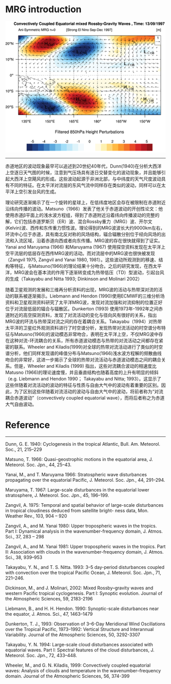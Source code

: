 
# MRG introduction

![EOF](/assets/images/blog/MRG.png)

---

赤道地区的波动现象最早可以追述到20世纪40年代，Dunn(1940)在分析大西洋上空逐日天气图的时候，注意到气压场具有逐日交替变化的波动现象，并且能够引起大西洋上空飓风的形成。这些波动起源于非洲北部，与中纬度的天气尺度波动具有不同的特征。在太平洋对流层的东风气流中同样存在类似的波动，同样可以在太平洋上空引发台风的生成。

理论研究逐渐揭示了在一个旋转的星球上，在低纬度地区会存在被限制在赤道附近沿纬向传播的波动。Matsuno（1966）发表了他关于赤道波动的开创性论文：他使用赤道β平面上的浅水波方程组，得到了赤道附近沿着纬向传播波动的完整的解，它们包括赤道罗斯贝（ER）波、混合Rossby重力（MRG）波、开尔文(Kelvin)波、西传和东传重力惯性波。理论得到的MRG波波长大约9000km左右，环流中心位于赤道，具有南北反对称的风场结构，辐合辐散分别位于经向风场的出流和入流区域，沿着赤道向西或者向东传播。MRG波的存在很快就得到了证实。Yanai and Maruyama (1966) 和Maruyama (1967) 使用探空资料发现在太平洋上空平流层的低层存在西传MRG波的活动。而对流层中的MRG波也很快被发现（Zangvil 1975, Zangvil and Yanai 1980, 1981）。这些波动所观测到的移速、结构等特征，与Matsuno(1966)的理论结果十分吻合。之后的研究发现，在西太平洋，MRG波会在基本流的作用下逐渐转变成为热带低压（TD）型波动，引起台风的生成（Takayabu and Nitta 1993; Dinkinson and Molinari 2002）

随着卫星观测的发展和三维再分析资料的出现，MRG波的活动与热带深对流的活动的联系被逐渐揭示。Liebmann and Hendon (1990)使用ECMWF的三维分析场资料和卫星观测资料研究了太平洋MRG波，发现对流加强和对流抑制的位置正好位于对流层低层的辐合与辐散区。Dunkerton (1993) 使用1973年-1992年之间赤道附近的高空探测资料，发现了对流活动的变化与径向风有很好的关系，指出MRG波的环流与热带深对流之间的存在着耦合关系。Takayabu（1994）对热带太平洋的卫星红外观测资料进行了时空谱分析，发现热带对流活动的时空谱分布特征与Matusno(1966)的波动模态非常吻合，表明在太平洋上空，不仅MRG波中存在这种对流-环流耦合的关系，所有赤道波动模态与热带的对流活动之间都存在紧密的联系。Wheeler and Kiladis(1999)对全球的热带对流活动进行了类似的时空谱分析，他们同样发现谱的峰值分布与Matsuno(1966)浅水波方程解的频散曲线吻合的非常好，这进一步揭示了全球的热带对流活动与赤道波动模态之间的耦合关系。但是，Wheeler and Kiladis (1999) 指出，这些对流耦合波动的相速度比Matusno (1966)的理论速度慢，并且垂直结构也随着高度的上升有明显的倾斜（e.g. Liebmann and Hendon 1990； Takayabu and Nitta; 1993）。这显示了这些伴随着对流活动的波动的特征与性质与自由大气中的波动有着重要的区别。因此，为了区别这些伴随着对流活动的波动与自由大气中的波动，将前者称为“对流耦合赤道波动”（convectively coupled equatorial wave），而将后者称之为赤道大气自由波动。



# Reference

---

Dunn, G. E. 1940: Cyclogenesis in the tropical Atlantic, Bull. Am. Meteorol. Soc., 21, 215–229

Matsuno, T. 1966: Quasi-geostrophic motions in the equatorial area, J. Meteorol. Soc. Jpn., 44, 25–43.

Yanai, M., and T. Maruyama 1966: Stratospheric wave disturbances propagating over the equatorial Pacific, J. Meteorol. Soc. Jpn., 44, 291–294.

Maruyama, T. 1967: Large-scale disturbances in the equatorial lower stratosphere, J. Meteorol. Soc. Jpn., 45, 196–199.

Zangvil, A. 1975: Temporal and spatial behavior of large-scale disturbances in tropical cloudiness deduced from satellite bright- ness data, Mon. Weather Rev., 103, 904 – 920 

Zangvil, A., and M. Yanai 1980: Upper tropospheric waves in the tropics. Part I: Dynamical analysis in the wavenumber-frequency domain, J. Atmos. Sci., 37, 283 – 298 

Zangvil, A., and M. Yanai 1981: Upper tropospheric waves in the tropics. Part II: Association with clouds in the wavenumber-frequency domain, J. Atmos. Sci., 38, 939–953 

Takayabu, Y. N., and T. S. Nitta. 1993: 3–5 day-period disturbances coupled with convection over the tropical Pacific Ocean, J. Meteorol. Soc. Jpn., 71, 221–246.

Dickinson, M., and J. Molinari, 2002: Mixed Rossby–gravity waves and western Pacific tropical cyclogenesis. Part I: Synoptic evolution. Journal of the Atmospheric Sciences, 59, 2183-2196

Liebmann, B., and H. H. Hendon. 1990: Synoptic-scale disturbances near the equator, J. Atmos. Sci., 47, 1463–1479

Dunkerton, T. J., 1993: Observation of 3–6-Day Meridional Wind Oscillations over the Tropical Pacific, 1973–1992: Vertical Structure and Interannual Variability. Journal of the Atmospheric Sciences, 50, 3292-3307

Takayabu, Y. N. 1994: Large-scale cloud disturbances associated with equatorial waves. Part I: Spectral features of the cloud disturbances, J. Meteorol. Soc. Jpn., 72, 433–448.

Wheeler, M., and G. N. Kiladis, 1999: Convectively coupled equatorial waves: Analysis of clouds and temperature in the wavenumber–frequency domain. Journal of the Atmospheric Sciences, 56, 374-399